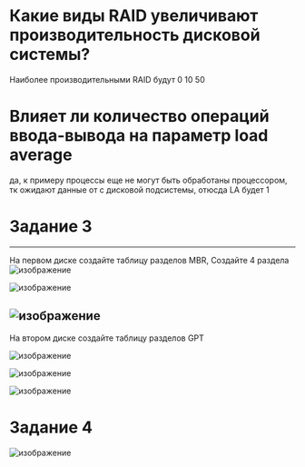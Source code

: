 # Какие виды RAID увеличивают производительность дисковой системы?
Наиболее производительными RAID будут  0 10 50

# Влияет ли количество операций ввода-вывода на параметр load average
да, к примеру процессы еще не могут быть обработаны процессором, тк ожидают данные от с дисковой подсистемы, отюсда LA  будет 1

# Задание 3
---
На первом диске создайте таблицу разделов MBR, Создайте 4 раздела
![изображение](https://user-images.githubusercontent.com/107613708/179507460-4613efd7-722b-4288-b5a4-3de500bfc0eb.png)

![изображение](https://user-images.githubusercontent.com/107613708/179507601-7db5cacd-edbe-4747-9337-5da3a2274f7b.png)

![изображение](https://user-images.githubusercontent.com/107613708/179507956-85ca9daa-9f93-4592-b9ee-5ab6a4a66389.png)
---
На втором диске создайте таблицу разделов GPT

![изображение](https://user-images.githubusercontent.com/107613708/179510143-b7603eac-8faa-4219-955a-3446f9a1580c.png)

![изображение](https://user-images.githubusercontent.com/107613708/179510231-7cea4e06-d396-4f3e-91e9-4491830e21e2.png)

![изображение](https://user-images.githubusercontent.com/107613708/179510512-0c1b83bd-7f33-473c-bf6a-537e3c50fa54.png)

# Задание 4

![изображение](https://user-images.githubusercontent.com/107613708/179512967-f992b7e3-d623-4923-b8bb-b29148fcdbba.png)



